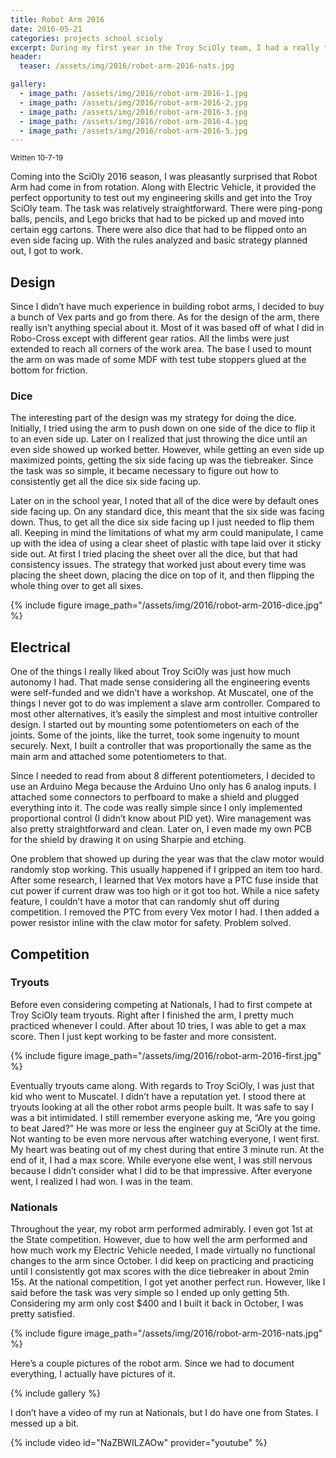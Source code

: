 ```yaml
---
title: Robot Arm 2016
date: 2016-05-21
categories: projects school scioly
excerpt: During my first year in the Troy SciOly team, I had a really fun experience building and competing with my robot arm. It was the perfect event for me.
header:
  teaser: /assets/img/2016/robot-arm-2016-nats.jpg

gallery:
  - image_path: /assets/img/2016/robot-arm-2016-1.jpg
  - image_path: /assets/img/2016/robot-arm-2016-2.jpg
  - image_path: /assets/img/2016/robot-arm-2016-3.jpg
  - image_path: /assets/img/2016/robot-arm-2016-4.jpg
  - image_path: /assets/img/2016/robot-arm-2016-5.jpg
---
```


<sub>Written 10-7-19</sub>

Coming into the SciOly 2016 season, I was pleasantly surprised that Robot Arm had come in from rotation. Along with Electric Vehicle, it provided the perfect opportunity to test out my engineering skills and get into the Troy SciOly team. The task was relatively straightforward. There were ping-pong balls, pencils, and Lego bricks that had to be picked up and moved into certain egg cartons. There were also dice that had to be flipped onto an even side facing up. With the rules analyzed and basic strategy planned out, I got to work.

## Design

Since I didn’t have much experience in building robot arms, I decided to buy a bunch of Vex parts and go from there. As for the design of the arm, there really isn’t anything special about it. Most of it was based off of what I did in Robo-Cross except with different gear ratios. All the limbs were just extended to reach all corners of the work area. The base I used to mount the arm on was made of some MDF with test tube stoppers glued at the bottom for friction.

### Dice

The interesting part of the design was my strategy for doing the dice. Initially, I tried using the arm to push down on one side of the dice to flip it to an even side up. Later on I realized that just throwing the dice until an even side showed up worked better. However, while getting an even side up maximized points, getting the six side facing up was the tiebreaker. Since the task was so simple, it became necessary to figure out how to consistently get all the dice six side facing up.

Later on in the school year, I noted that all of the dice were by default ones side facing up. On any standard dice, this meant that the six side was facing down. Thus, to get all the dice six side facing up I just needed to flip them all. Keeping in mind the limitations of what my arm could manipulate, I came up with the idea of using a clear sheet of plastic with tape laid over it sticky side out. At first I tried placing the sheet over all the dice, but that had consistency issues. The strategy that worked just about every time was placing the sheet down, placing the dice on top of it, and then flipping the whole thing over to get all sixes.

{% include figure image_path="/assets/img/2016/robot-arm-2016-dice.jpg" %}

## Electrical

One of the things I really liked about Troy SciOly was just how much autonomy I had. That made sense considering all the engineering events were self-funded and we didn’t have a workshop. At Muscatel, one of the things I never got to do was implement a slave arm controller. Compared to most other alternatives, it’s easily the simplest and most intuitive controller design. I started out by mounting some potentiometers on each of the joints. Some of the joints, like the turret, took some ingenuity to mount securely. Next, I built a controller that was proportionally the same as the main arm and attached some potentiometers to that.

Since I needed to read from about 8 different potentiometers, I decided to use an Arduino Mega because the Arduino Uno only has 6 analog inputs. I attached some connectors to perfboard to make a shield and plugged everything into it. The code was really simple since I only implemented proportional control (I didn’t know about PID yet). Wire management was also pretty straightforward and clean. Later on, I even made my own PCB for the shield by drawing it on using Sharpie and etching.

One problem that showed up during the year was that the claw motor would randomly stop working. This usually happened if I gripped an item too hard. After some research, I learned that Vex motors have a PTC fuse inside that cut power if current draw was too high or it got too hot. While a nice safety feature, I couldn’t have a motor that can randomly shut off during competition. I removed the PTC from every Vex motor I had. I then added a power resistor inline with the claw motor for safety. Problem solved.

## Competition

### Tryouts

Before even considering competing at Nationals, I had to first compete at Troy SciOly team tryouts. Right after I finished the arm, I pretty much practiced whenever I could. After about 10 tries, I was able to get a max score. Then I just kept working to be faster and more consistent.

{% include figure image_path="/assets/img/2016/robot-arm-2016-first.jpg" %}

Eventually tryouts came along. With regards to Troy SciOly, I was just that kid who went to Muscatel. I didn’t have a reputation yet. I stood there at tryouts looking at all the other robot arms people built. It was safe to say I was a bit intimidated. I still remember everyone asking me, “Are you going to beat Jared?” He was more or less the engineer guy at SciOly at the time. Not wanting to be even more nervous after watching everyone, I went first. My heart was beating out of my chest during that entire 3 minute run. At the end of it, I had a max score. While everyone else went, I was still nervous because I didn’t consider what I did to be that impressive. After everyone went, I realized I had won. I was in the team.

### Nationals

Throughout the year, my robot arm performed admirably. I even got 1st at the State competition. However, due to how well the arm performed and how much work my Electric Vehicle needed, I made virtually no functional changes to the arm since October. I did keep on practicing and practicing until I consistently got max scores with the dice tiebreaker in about 2min 15s. At the national competition, I got yet another perfect run. However, like I said before the task was very simple so I ended up only getting 5th. Considering my arm only cost $400 and I built it back in October, I was pretty satisfied.

{% include figure image_path="/assets/img/2016/robot-arm-2016-nats.jpg" %}

Here’s a couple pictures of the robot arm. Since we had to document everything, I actually have pictures of it.

{% include gallery %}

I don’t have a video of my run at Nationals, but I do have one from States. I messed up a bit.

{% include video id="NaZBWILZAOw" provider="youtube" %}
